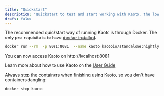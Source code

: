 ```yaml
---
title: "Quickstart"
description: "Quickstart to test and start working with Kaoto, the low code and no code integration orchestration tool."
draft: false
---
```


The recommended quickstart way of running Kaoto is through Docker. The only pre-requisite is to have [docker installed](https://docs.docker.com/get-docker/).

```bash
docker run --rm  -p 8081:8081  --name kaoto kaotoio/standalone:nightly
```

You can now access Kaoto on [http://localhost:8081](http://localhost:8081)

Learn more about how to use Kaoto on the [User Guide](/docs/user-guide)

Always stop the containers when finishing using Kaoto, so you don't have containers dangling:

```bash
docker stop kaoto
```

